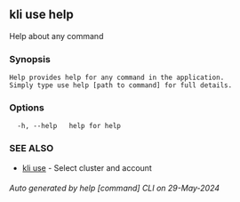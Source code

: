 ## kli use help

Help about any command

### Synopsis

```
Help provides help for any command in the application.
Simply type use help [path to command] for full details.
```

### Options

```
  -h, --help   help for help
```

### SEE ALSO

* [kli use](kli_use.md)  - Select cluster and account

###### Auto generated by help [command] CLI on 29-May-2024
